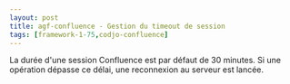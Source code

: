 ```yaml
---
layout: post
title: agf-confluence - Gestion du timeout de session
tags: [framework-1-75,codjo-confluence]
---
```

La durée d'une session Confluence est par défaut de 30 minutes. Si une opération dépasse ce délai, une reconnexion au serveur est lancée.